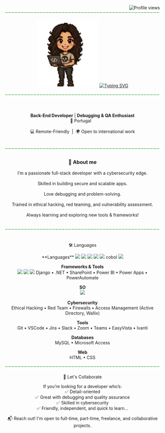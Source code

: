 <img src="https://komarev.com/ghpvc/?username=RmGarden&label=VIEWS&color=brightgreen&style=plastic" alt="Profile views" align="right" />
<br>
<div align="center">
 <img src="https://github.com/RmGarden/RaquelMartins/blob/main/assests/line.png" alt="line" width="800" height="15"/>
 
<img src="https://github.com/RmGarden/RaquelMartins/blob/main/assests/rm_agit1.png" alt="RmAvatar" width="200"/> <a href="https://git.io/typing-svg"><img src="https://readme-typing-svg.demolab.com?font=Bitcount+Prop+Single&duration=2000&pause=500&color=16BA1BE1&vCenter=true&repeat=false&width=435&height=200&lines=Hello%2C;I'm+Raquel+Martins;Welcome+to+my+garden%F0%9F%8D%80;Fell+free+to+explore" alt="Typing SVG" /></a>

 <img src="https://github.com/RmGarden/RaquelMartins/blob/main/assests/line.png" alt="line" width="800" height="15"/>
 <p align="center">
  <br><br><b>Back-End Developer</b> | <b>Debugging & QA Enthusiast</b><br>
  📍 Portugal &nbsp;&nbsp; <br><br>💻 Remote-Friendly &nbsp;|&nbsp; 🌍 Open to international work <br><br><br>
   <img src="https://github.com/RmGarden/RaquelMartins/blob/main/assests/line.png" alt="line" width="800" height="15"/>
</p>
 
 <h3>🌿 About me</h3>
 <p>
 I’m a passionate full-stack developer with a cybersecurity edge.  <br><br>
 Skilled in building secure and scalable apps. <br><br> 
 Love debugging and problem-solving. <br><br> 
 Trained in ethical hacking, red teaming, and vulnerability assessment. <br><br> 
 Always learning and exploring new tools & frameworks!<br><br>
 </p>
<img src="https://github.com/RmGarden/RaquelMartins/blob/main/assests/line.png" alt="line" width="800" height="15"/><br><br> 
<p>🛠 Languages</p>
<p>
  
</p>

<p>
**Languages**  
<img src="https://img.shields.io/badge/Python-3776AB?color=brightgreen&style=plastic&logo=python&logoColor=white"/>
  <img src="https://img.shields.io/badge/Java-007396?color=brightgreen&style=plastic&logo=java&logoColor=white"/>
  <img src="https://img.shields.io/badge/C-00599C?color=brightgreen&style=plastic&logo=c&logoColor=white"/>
  <img src="https://img.shields.io/badge/SQL-4479A1?color=brightgreen&style=plastic&logo=postgresql&logoColor=white"/>
  <img src="https://img.shields.io/badge/Django-092E20?color=brightgreen&style=plastic&logo=django&logoColor=white"/>
  cobol
  <img src="https://img.shields.io/badge/.NET-512BD4?color=brightgreen&style=plastic&logo=dotnet&logoColor=white"/>


**Frameworks & Tools**  
<img src="https://img.shields.io/badge/Power BI-F2C811?color=brightgreen&style=plastic&logo=powerbi&logoColor=black"/>
<img src="https://img.shields.io/badge/VSCode-007ACC?color=brightgreen&style=plastic&logo=visual-studio-code&logoColor=white"/>
<img src="https://img.shields.io/badge/Git-F05032?color=brightgreen&style=plastic&logo=git&logoColor=white"/>
Django • .NET • SharePoint • Power BI • Power Apps • PowerAutomate

**SO**  
<img src="https://img.shields.io/badge/Linux-FCC624?color=brightgreen&style=plastic&logo=linux&logoColor=black"/>

**Cybersecurity**  
Ethical Hacking • Red Team • Firewalls • Access Management (Active Directory, Wallix)

**Tools**  
Git • VSCode • Jira • Slack • Zoom • Teams • EasyVista • Ivanti

**Databases**  
MySQL • Microsoft Access

**Web**  
HTML • CSS
</p>
<img src="https://github.com/RmGarden/RaquelMartins/blob/main/assests/line.png" alt="line" width="800" height="15"/>

🤝 Let's Collaborate<br>

If you’re looking for a developer who’s:<br>
✅ Detail-oriented<br>
✅ Great with debugging and quality assurance<br>
✅ Skilled in cybersecurity<br>
✅ Friendly, independent, and quick to learn...<br>

📬 Reach out! I'm open to full-time, part-time, freelance, and collaborative projects.<br>
 </p>
</div>

 

